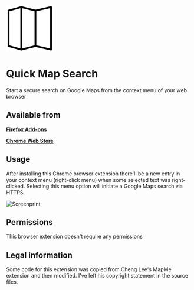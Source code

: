 ![Quick Map Search](icons/icon-128.png)

Quick Map Search
===

Start a secure search on Google Maps from the context menu of your web browser

Available from
---
**[Firefox Add-ons](https://addons.mozilla.org/en-US/firefox/addon/quick-map-search/)**

**[Chrome Web Store](https://chrome.google.com/webstore/detail/quick-image-search/ihbfgploaolhdcfohgmkgeelahfghngd)**

Usage
---
After installing this Chrome browser extension there'll be a new entry in your context menu (right-click menu) when some selected text was right-clicked. Selecting this menu option will initiate a Google Maps search via HTTPS.

![Screenprint](http://i.imgur.com/1VtoxaR.png)

Permissions
---
This browser extension doesn't require any permissions

Legal information
---
Some code for this extension was copied from Cheng Lee's MapMe extension and then modified. I've left his copyright statement in the source files.

